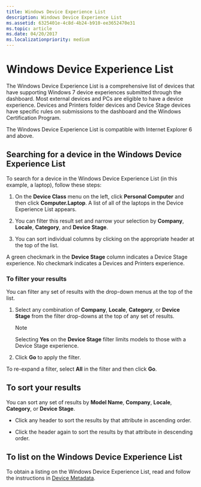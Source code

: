 ```yaml
---
title: Windows Device Experience List
description: Windows Device Experience List
ms.assetid: 6325401e-4c8d-4b24-b910-ee3652470e31
ms.topic: article
ms.date: 04/20/2017
ms.localizationpriority: medium
---
```


# Windows Device Experience List

The Windows Device Experience List is a comprehensive list of devices that have supporting Windows 7 device experiences submitted through the dashboard. Most external devices and PCs are eligible to have a device experience. Devices and Printers folder devices and Device Stage devices have specific rules on submissions to the dashboard and the Windows Certification Program.

The Windows Device Experience List is compatible with Internet Explorer 6 and above.

## Searching for a device in the Windows Device Experience List

To search for a device in the Windows Device Experience List (in this example, a laptop), follow these steps:

1. On the **Device Class** menu on the left, click **Personal Computer** and then click **Computer.Laptop**. A list of all of the laptops in the Device Experience List appears.

2. You can filter this result set and narrow your selection by **Company**, **Locale**, **Category**, and **Device Stage**.

3. You can sort individual columns by clicking on the appropriate header at the top of the list.

A green checkmark in the **Device Stage** column indicates a Device Stage experience. No checkmark indicates a Devices and Printers experience.

### To filter your results

You can filter any set of results with the drop-down menus at the top of the list.

1. Select any combination of **Company**, **Locale**, **Category**, or **Device Stage** from the filter drop-downs at the top of any set of results.

   >[!NOTE]
   >Selecting **Yes** on the **Device Stage** filter limits models to those with a Device Stage experience.

2. Click **Go** to apply the filter.

To re-expand a filter, select **All** in the filter and then click **Go**.

## To sort your results

You can sort any set of results by **Model Name**, **Company**, **Locale**, **Category**, or **Device Stage**.

- Click any header to sort the results by that attribute in ascending order.

- Click the header again to sort the results by that attribute in descending order.

## To list on the Windows Device Experience List

To obtain a listing on the Windows Device Experience List, read and follow the instructions in [Device Metadata](create-a-device-metadata-experience.md).
